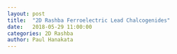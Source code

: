 ```yaml
---
layout: post
title:  "2D Rashba Ferroelectric Lead Chalcogenides"
date:   2018-05-29 11:00:00
categories: 2D Rashba 
author: Paul Hanakata
---
```


